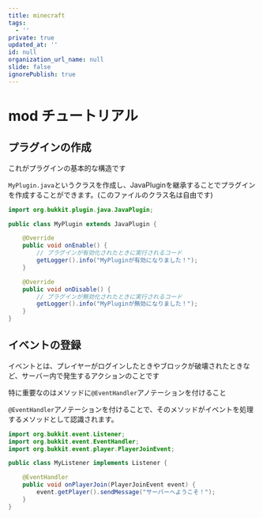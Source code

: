 ```yaml
---
title: minecraft
tags:
  - ''
private: true
updated_at: ''
id: null
organization_url_name: null
slide: false
ignorePublish: true
---
```

# mod チュートリアル


## プラグインの作成
これがプラグインの基本的な構造です

`MyPlugin.java`というクラスを作成し、JavaPluginを継承することでプラグインを作成することができます。(このファイルのクラス名は自由です)

```java
import org.bukkit.plugin.java.JavaPlugin;

public class MyPlugin extends JavaPlugin {

    @Override
    public void onEnable() {
        // プラグインが有効化されたときに実行されるコード
        getLogger().info("MyPluginが有効になりました！");
    }

    @Override
    public void onDisable() {
        // プラグインが無効化されたときに実行されるコード
        getLogger().info("MyPluginが無効になりました！");
    }
}

```
## イベントの登録
イベントとは、プレイヤーがログインしたときやブロックが破壊されたときなど、サーバー内で発生するアクションのことです

特に重要なのはメソッドに`@EventHandler`アノテーションを付けること

`@EventHandler`アノテーションを付けることで、そのメソッドがイベントを処理するメソッドとして認識されます。

```java
import org.bukkit.event.Listener;
import org.bukkit.event.EventHandler;
import org.bukkit.event.player.PlayerJoinEvent;

public class MyListener implements Listener {

    @EventHandler
    public void onPlayerJoin(PlayerJoinEvent event) {
        event.getPlayer().sendMessage("サーバーへようこそ！");
    }
}

```